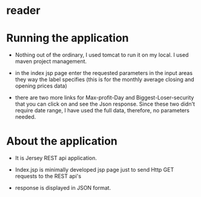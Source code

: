 # reader



Running the application
=======================
 - Nothing out of the ordinary, I used tomcat to run it on my local. I used maven project management.
 
 - in the index jsp page enter the requested parameters in the input areas they way the label specifies (this is for the monthly average closing and opening prices data)
 
 - there are two more links for Max-profit-Day and Biggest-Loser-security that you can click on and see the Json response. Since these two didn't require date range, 
	I have used the full data, therefore, no parameters needed.
	
	
About the application
=======================
 - It is Jersey REST api application.
 
 - Index.jsp is minimally developed jsp page just to send Http GET requests to the REST api's
 
 - response is displayed in JSON format.
